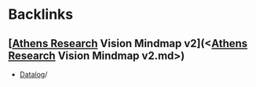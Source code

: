 
# Backlinks
## [[Athens Research](<[Athens Research.md>) Vision Mindmap v2](<[Athens Research](<Athens Research.md>) Vision Mindmap v2.md>)
- [Datalog](<Datalog.md>)/

